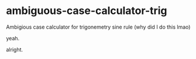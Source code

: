# ambiguous-case-calculator-trig
Ambigious case calculator for trigonemetry sine rule (why did I do this lmao)

yeah. 

alright.
